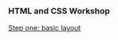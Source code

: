 ### HTML and CSS Workshop

[Step one: basic layout](https://github.com/smythp/html-css-workshop/tree/tutorial_1)

